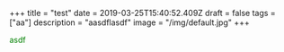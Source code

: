 +++
title = "test"
date = 2019-03-25T15:40:52.409Z
draft = false
tags = ["aa"]
description = "aasdflasdf"
image = "/img/default.jpg"
+++
<style>
.test {
 color: green;
}
</style>

<p class="test">asdf</p>
